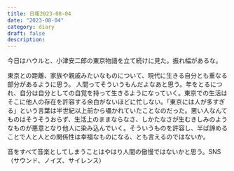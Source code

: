 ```yaml
---
title: 日報2023-08-04
date: "2023-08-04"
category: diary
draft: false
description:
---
```


今日はハウルと、小津安二郎の東京物語を立て続けに見た。振れ幅があるな。

東京との距離、家族や親戚みたいなものについて、現代に生きる自分とも重なる部分があるように思う。
人間ってそういうもんだよなあと思う。年をとるにつれ、自分は自分としての自覚を持って生きるようになっていく。東京での生活はそこに他人の存在を許容する余白がないほどに忙しない。「東京には人が多すぎる」という言葉は半世紀以上前から囁かれていたことなのだった。悪い人なんてものはそうそうおらず、生活上のままならなさ、しかたなさが生むきしみのようなものが悪意となり他人に染み込んでいく。そういうものを許容し、半ば諦めることで人と人との関係性は幸福なものになる、とも言えるのではないか。


音をすべて音楽としてしまうことはやはり人間の傲慢ではないかと思う。SNS（サウンド、ノイズ、サイレンス）